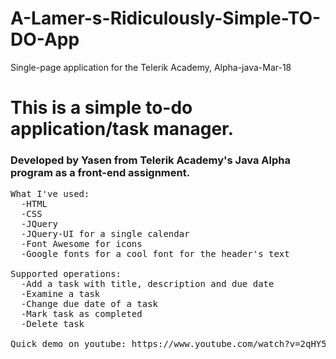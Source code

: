 # A-Lamer-s-Ridiculously-Simple-TO-DO-App
Single-page application for the Telerik Academy, Alpha-java-Mar-18

<h1>This is a simple to-do application/task manager. </h1>
<h3>Developed by Yasen from Telerik Academy's Java Alpha program as a front-end assignment.</h3>

<pre>
What I've used:
  -HTML
  -CSS
  -JQuery
  -JQuery-UI for a single calendar
  -Font Awesome for icons
  -Google fonts for a cool font for the header's text
  
Supported operations:
  -Add a task with title, description and due date
  -Examine a task
  -Change due date of a task
  -Mark task as completed
  -Delete task
  
Quick demo on youtube: https://www.youtube.com/watch?v=2qHY5xPkzOU
</pre>
